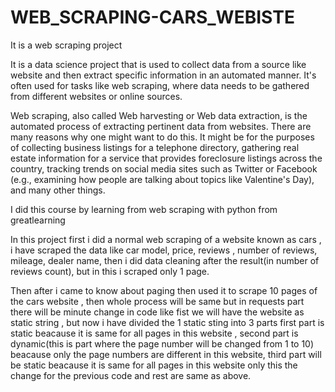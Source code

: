 # WEB_SCRAPING-CARS_WEBISTE
It is a web scraping project

It is a data science project that is used to collect data from a source like website and then extract specific information in an automated manner. It's often used for tasks like web scraping, where data needs to be gathered from different websites or online sources.

Web scraping, also called Web harvesting or Web data extraction, is the automated process of extracting pertinent data from websites. There are many reasons why one might want to do this. It might be for the purposes of collecting business listings for a telephone directory, gathering real estate information for a service that provides foreclosure listings across the country, tracking trends on social media sites such as Twitter or Facebook (e.g., examining how people are talking about topics like Valentine's Day), and many other things.

I did this course by learning from web scraping with python from greatlearning 

In this project first i did a normal web scraping of a website known as cars , i have scraped the data like car model, price, reviews , number of reviews, mileage, dealer name, then i did data cleaning after the result(in number of reviews count), but in this i scraped only 1 page.

Then after i came to know about paging then used it to scrape 10 pages of the cars website , then whole process will be same but in requests part there will be minute change in code like fist we will have the website as static string , but now i have divided the 1 static sting into 3 parts first part is static beacause it is same for all pages in this website  , second part is dynamic(this is part where the page number will be changed from 1 to 10) beacause only the page numbers are different in this website, third part will be static beacause it is same for all pages in this website only this the change for the previous code and rest are same as above.
